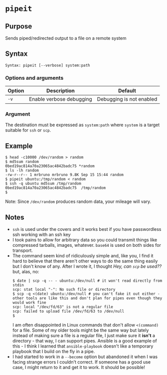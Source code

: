 # `pipeit`

## Purpose
Sends piped/redirected output to a file on a remote system

## Syntax
```
Syntax: pipeit [--verbose] system:path
```

### Options and arguments
| Option | Description | Default |
| ------ | ----------- | ------- |
|  `-v`  | Enable verbose debugging | Debugging is not enabled |

### Argument
The destination must be expressed as `system:path` where `system` is a target suitable for `ssh` or `scp`.

## Example

```
$ head -c10000 /dev/random > random
$ md5sum random
0bed19ac814a70a23065ac4842badc75 *random
$ ls -lh random
-rw-r--r-- 1 mrbruno mrbruno 9.8K Sep 15 15:44 random
$ pipeit ubuntu:/tmp/random < random
$ ssh -q ubuntu md5sum /tmp/random
0bed19ac814a70a23065ac4842badc75  /tmp/random
$
```
Note: Since `/dev/random` produces random data, your mileage will vary.

## Notes

- `ssh` is used under the covers and it works best if you have passwordless ssh working with an ssh key
- I took pains to allow for arbitrary data so you could transmit things like compressed tarballs, images, whatever.  `base64` is used on both sides for transport.
- The command seem kind of ridiculously simple and, like you, I find it hard to believe that there aren't other ways to do the same thing easily but I don't know of any.  After I wrote it, I
 thought _Hey, can `scp` be used??_ but, alas, no:
    ```
    $ date | scp -q -- - ubuntu:/dev/null # it won't read directly from stdin
    scp: stat local "-": No such file or directory
    $ scp -q <(date) ubuntu:/dev/null # you can't fake it out either - other tools are like this and don't plan for pipes even though they would work fine
    scp: local "/dev/fd/63" is not a regular file
    scp: failed to upload file /dev/fd/63 to /dev/null
    $
    ```
    I am often disappointed in Linux commands that don't allow `<(command)` for a file.  Some of my older tools might be the same way but lately instead of making sure a file is a regular file, I just make sure it **isn't** a directory - that way, I can support pipes.  Ansible is a good example of this - I think I learned that `ansible-playbook` doesn't like a temporary playbook that I build on the fly in a pipe.
- I had started to work in a `--become` option but abandoned it when I was facing strange errors I couldn't correct.  If someone has a good use case, I might return to it and get it to work.  It should be possible!
